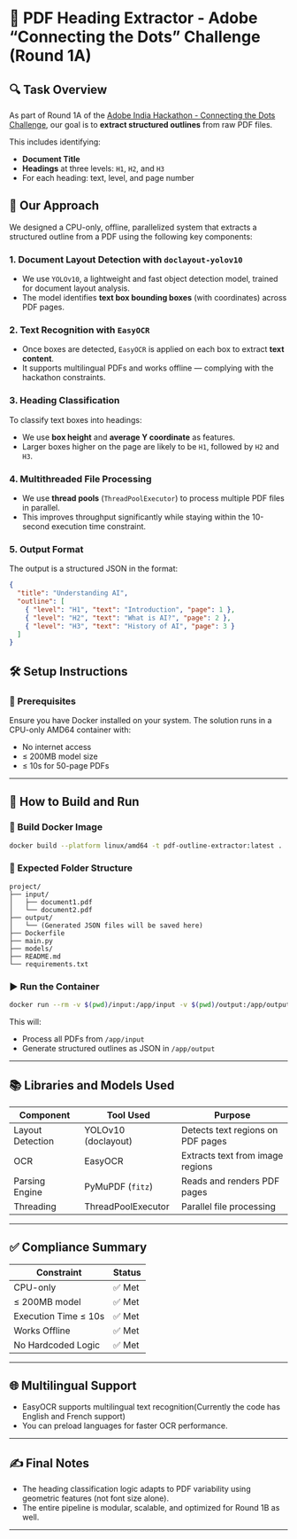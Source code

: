 
# 📄 PDF Heading Extractor - Adobe “Connecting the Dots” Challenge (Round 1A)

## 🔍 Task Overview

As part of Round 1A of the [Adobe India Hackathon - Connecting the Dots Challenge](https://github.com/jhaaj08/Adobe-India-Hackathon25.git), our goal is to **extract structured outlines** from raw PDF files.

This includes identifying:

- **Document Title**
- **Headings** at three levels: `H1`, `H2`, and `H3`
- For each heading: text, level, and page number

## 🧠 Our Approach

We designed a CPU-only, offline, parallelized system that extracts a structured outline from a PDF using the following key components:

### 1. **Document Layout Detection with `doclayout-yolov10`**
- We use `YOLOv10`, a lightweight and fast object detection model, trained for document layout analysis.
- The model identifies **text box bounding boxes** (with coordinates) across PDF pages.

### 2. **Text Recognition with `EasyOCR`**
- Once boxes are detected, `EasyOCR` is applied on each box to extract **text content**.
- It supports multilingual PDFs and works offline — complying with the hackathon constraints.

### 3. **Heading Classification**
To classify text boxes into headings:
- We use **box height** and **average Y coordinate** as features.
- Larger boxes higher on the page are likely to be `H1`, followed by `H2` and `H3`.

### 4. **Multithreaded File Processing**
- We use **thread pools** (`ThreadPoolExecutor`) to process multiple PDF files in parallel.
- This improves throughput significantly while staying within the 10-second execution time constraint.

### 5. **Output Format**
The output is a structured JSON in the format:

```json
{
  "title": "Understanding AI",
  "outline": [
    { "level": "H1", "text": "Introduction", "page": 1 },
    { "level": "H2", "text": "What is AI?", "page": 2 },
    { "level": "H3", "text": "History of AI", "page": 3 }
  ]
}
```

## 🛠️ Setup Instructions

### 🔧 Prerequisites
Ensure you have Docker installed on your system. The solution runs in a CPU-only AMD64 container with:

- No internet access
- ≤ 200MB model size
- ≤ 10s for 50-page PDFs

---

## 🚀 How to Build and Run

### 🐳 Build Docker Image

```bash
docker build --platform linux/amd64 -t pdf-outline-extractor:latest .
```

### 📂 Expected Folder Structure

```
project/
├── input/
│   ├── document1.pdf
│   └── document2.pdf
├── output/
│   └── (Generated JSON files will be saved here)
├── Dockerfile
├── main.py
├── models/
├── README.md
└── requirements.txt
```

### ▶️ Run the Container

```bash
docker run --rm -v $(pwd)/input:/app/input -v $(pwd)/output:/app/output --network none pdf-outline-extractor:latest
```

This will:
- Process all PDFs from `/app/input`
- Generate structured outlines as JSON in `/app/output`

---

## 📚 Libraries and Models Used

| Component         | Tool Used         | Purpose                             |
|------------------|-------------------|-------------------------------------|
| Layout Detection | YOLOv10 (doclayout) | Detects text regions on PDF pages   |
| OCR              | EasyOCR           | Extracts text from image regions    |
| Parsing Engine   | PyMuPDF (`fitz`)  | Reads and renders PDF pages         |
| Threading        | ThreadPoolExecutor| Parallel file processing            |

---

## ✅ Compliance Summary

| Constraint              | Status         |
|-------------------------|----------------|
| CPU-only                | ✅ Met          |
| ≤ 200MB model           | ✅ Met          |
| Execution Time ≤ 10s    | ✅ Met          |
| Works Offline           | ✅ Met          |
| No Hardcoded Logic      | ✅ Met          |

---

## 🌐 Multilingual Support

- EasyOCR supports multilingual text recognition(Currently the code has English and French support)
- You can preload languages for faster OCR performance.

---

## ✍️ Final Notes

- The heading classification logic adapts to PDF variability using geometric features (not font size alone).
- The entire pipeline is modular, scalable, and optimized for Round 1B as well.

---

